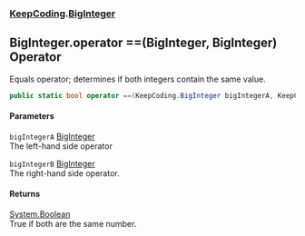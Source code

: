 ### [KeepCoding](KeepCoding.md 'KeepCoding').[BigInteger](KeepCoding_BigInteger.md 'KeepCoding.BigInteger')
## BigInteger.operator ==(BigInteger, BigInteger) Operator
Equals operator; determines if both integers contain the same value.  
```csharp
public static bool operator ==(KeepCoding.BigInteger bigIntegerA, KeepCoding.BigInteger bigIntegerB);
```
#### Parameters
<a name='KeepCoding_BigInteger_op_Equality(KeepCoding_BigInteger_KeepCoding_BigInteger)_bigIntegerA'></a>
`bigIntegerA` [BigInteger](KeepCoding_BigInteger.md 'KeepCoding.BigInteger')  
The left-hand side operator
  
<a name='KeepCoding_BigInteger_op_Equality(KeepCoding_BigInteger_KeepCoding_BigInteger)_bigIntegerB'></a>
`bigIntegerB` [BigInteger](KeepCoding_BigInteger.md 'KeepCoding.BigInteger')  
The right-hand side operator.
  
#### Returns
[System.Boolean](https://docs.microsoft.com/en-us/dotnet/api/System.Boolean 'System.Boolean')  
True if both are the same number.
